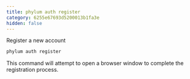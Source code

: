 ```yaml
---
title: phylum auth register
category: 6255e67693d5200013b1fa3e
hidden: false
---
```

Register a new account
```sh
phylum auth register
```
This command will attempt to open a browser window to complete the registration process.
